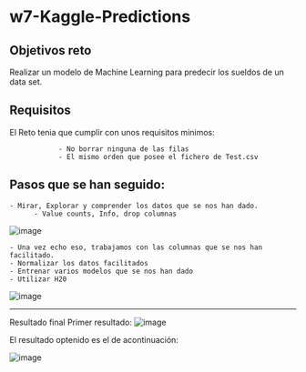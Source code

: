 # w7-Kaggle-Predictions

## Objetivos reto

Realizar un modelo de Machine Learning para predecir los sueldos de un data set.

## Requisitos

El Reto tenia que cumplir con unos requisitos minimos:

                - No borrar ninguna de las filas
                - El mismo orden que posee el fichero de Test.csv




## Pasos que se han seguido:

    - Mirar, Explorar y comprender los datos que se nos han dado.
          - Value counts, Info, drop columnas
  ![image](https://user-images.githubusercontent.com/110235113/192486158-2cdb5e16-5300-4f57-951b-815539ea7047.png)

    - Una vez echo eso, trabajamos con las columnas que se nos han facilitado.
    - Normalizar los datos facilitados
    - Entrenar varios modelos que se nos han dado
    - Utilizar H20
  ![image](https://user-images.githubusercontent.com/110235113/192485755-a9ddf2ad-8697-4186-a3cd-dbbd7a424984.png)














-------------------------------------------------------------------------------------
Resultado final
Primer resultado:
![image](https://user-images.githubusercontent.com/110235113/192485900-5ed5eebe-9553-4142-a897-2a4c259d7ff1.png)

El resultado optenido es el de acontinuación:

![image](https://user-images.githubusercontent.com/110235113/192334558-63f66243-b9ef-4134-bd0c-b39497fac0a8.png)
